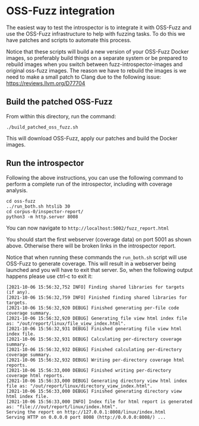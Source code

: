 # OSS-Fuzz integration

The easiest way to test the introspector is to integrate it with OSS-Fuzz
and use the OSS-Fuzz infrastructure to help with fuzzing tasks. To do this
we have patches and scripts to automate this process. 

Notice that these scripts will build a new version of your OSS-Fuzz Docker
images, so preferably build things on a separate system or be prepared to
rebuild images when you switch between fuzz-introspector-images and original
oss-fuzz images. The reason we have to rebuild the images is we need to make
a small patch to Clang due to the following issue: https://reviews.llvm.org/D77704

## Build the patched OSS-Fuzz
From within this directory, run the command:
```
./build_patched_oss_fuzz.sh
```

This will download OSS-Fuzz, apply our patches and build the Docker images.

## Run the introspector
Following the above instructions, you can use the following command to perform
a complete run of the introspector, including with coverage analysis.


```
cd oss-fuzz
../run_both.sh htslib 30
cd corpus-0/inspector-report/
python3 -m http.server 8008
```

You can now navigate to `http://localhost:5002/fuzz_report.html`

You should start the first webserver (coverage data) on port 5001 as shown
above. Otherwise there will be broken links in the introspector report.

Notice that when running these commands the `run_both.sh` script will use
OSS-Fuzz to generate coverage. This will result in a webserver being launched
and you will have to exit that server. So, when the following output happens
please use ctrl-c to exit it:

```
[2021-10-06 15:56:32,752 INFO] Finding shared libraries for targets (if any).
[2021-10-06 15:56:32,759 INFO] Finished finding shared libraries for targets.
[2021-10-06 15:56:32,920 DEBUG] Finished generating per-file code coverage summary.
[2021-10-06 15:56:32,920 DEBUG] Generating file view html index file as: "/out/report/linux/file_view_index.html".
[2021-10-06 15:56:32,931 DEBUG] Finished generating file view html index file.
[2021-10-06 15:56:32,931 DEBUG] Calculating per-directory coverage summary.
[2021-10-06 15:56:32,932 DEBUG] Finished calculating per-directory coverage summary.
[2021-10-06 15:56:32,932 DEBUG] Writing per-directory coverage html reports.
[2021-10-06 15:56:33,000 DEBUG] Finished writing per-directory coverage html reports.
[2021-10-06 15:56:33,000 DEBUG] Generating directory view html index file as: "/out/report/linux/directory_view_index.html".
[2021-10-06 15:56:33,000 DEBUG] Finished generating directory view html index file.
[2021-10-06 15:56:33,000 INFO] Index file for html report is generated as: "file:///out/report/linux/index.html".
Serving the report on http://127.0.0.1:8008/linux/index.html
Serving HTTP on 0.0.0.0 port 8008 (http://0.0.0.0:8008/) ...
```
